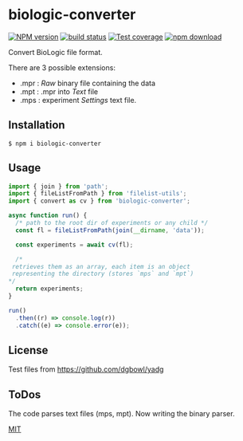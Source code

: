 # biologic-converter

[![NPM version][npm-image]][npm-url]
[![build status][ci-image]][ci-url]
[![Test coverage][codecov-image]][codecov-url]
[![npm download][download-image]][download-url]

Convert BioLogic file format.

There are 3 possible extensions:

- .mpr : _Raw_ binary file containing the data
- .mpt : .mpr into _Text_ file
- .mps : experiment _Settings_ text file.

## Installation

`$ npm i biologic-converter`

## Usage

```js
import { join } from 'path';
import { fileListFromPath } from 'filelist-utils';
import { convert as cv } from 'biologic-converter';

async function run() {
  /* path to the root dir of experiments or any child */
  const fl = fileListFromPath(join(__dirname, 'data'));

  const experiments = await cv(fl);

  /*
 retrieves them as an array, each item is an object 
 representing the directory (stores `mps` and `mpt`)
*/
  return experiments;
}

run()
  .then((r) => console.log(r))
  .catch((e) => console.error(e));
```

## License

Test files from https://github.com/dgbowl/yadg

## ToDos

The code parses text files (mps, mpt). Now writing the binary parser.

[MIT](./LICENSE)

[ci-image]: https://github.com/cheminfo/biologic-converter/workflows/Node.js%20CI/badge.svg?branch=main
[ci-url]: https://github.com/cheminfo/biologic-converter/actions?query=workflow%3A%22Node.js+CI%22
[codecov-image]: https://img.shields.io/codecov/c/github/cheminfo/biologic-converter.svg
[codecov-url]: https://codecov.io/gh/cheminfo/biologic-converter
[npm-image]: https://img.shields.io/npm/v/biologic-converter.svg
[npm-url]: https://www.npmjs.com/package/biologic-converter
[download-image]: https://img.shields.io/npm/dm/biologic-converter.svg
[download-url]: https://www.npmjs.com/package/biologic-converter

